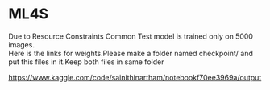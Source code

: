# ML4S
 

Due to Resource Constraints Common Test model is trained only on 5000 images.<br>
Here is the links for weights.Please make a folder named checkpoint/ and put this files in it.Keep both files in same folder

https://www.kaggle.com/code/sainithinartham/notebookf70ee3969a/output






